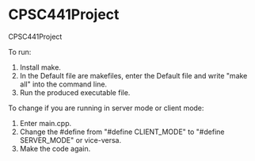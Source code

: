 # CPSC441Project
CPSC441Project

To run:
1. Install make.
2. In the Default file are makefiles, enter the Default file and write "make all" into the command line.
3. Run the produced executable file.

To change if you are running in server mode or client mode:
1. Enter main.cpp.
2. Change the #define from "#define CLIENT_MODE" to "#define SERVER_MODE" or vice-versa.
3. Make the code again.
